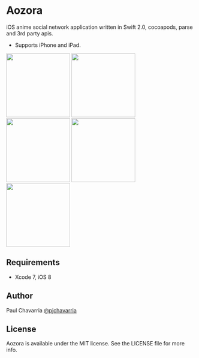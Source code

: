 Aozora
=========

iOS anime social network application written in Swift 2.0, cocoapods, parse and 3rd party apis.

- Supports iPhone and iPad.

<img src="http://a1.mzstatic.com/us/r30/Purple49/v4/34/a2/00/34a20082-1f87-b033-a545-c1f3b753a5e7/screen322x572.jpeg" width="170"/>
<img src="http://a1.mzstatic.com/us/r30/Purple69/v4/49/9e/5e/499e5ee3-5d9c-7446-8133-7568376abf57/screen322x572.jpeg" width="170"/>
<img src="http://a5.mzstatic.com/us/r30/Purple69/v4/3a/f7/41/3af74123-7547-946f-df33-0ef64c0f1cf2/screen322x572.jpeg" width="170"/>
<img src="http://a2.mzstatic.com/us/r30/Purple69/v4/7a/e8/bd/7ae8bda7-a0bb-e142-1c31-55230760f594/screen322x572.jpeg" width="170"/>
<img src="http://a3.mzstatic.com/us/r30/Purple69/v4/11/07/be/1107be8f-501e-ff5c-62d9-ee46d6be88a5/screen322x572.jpeg" width="170"/>


## Requirements

- Xcode 7, iOS 8

## Author

Paul Chavarria [@pjchavarria](http://www.twitter.com/pjchavarria) 

## License

Aozora is available under the MIT license. See the LICENSE file for more info.

